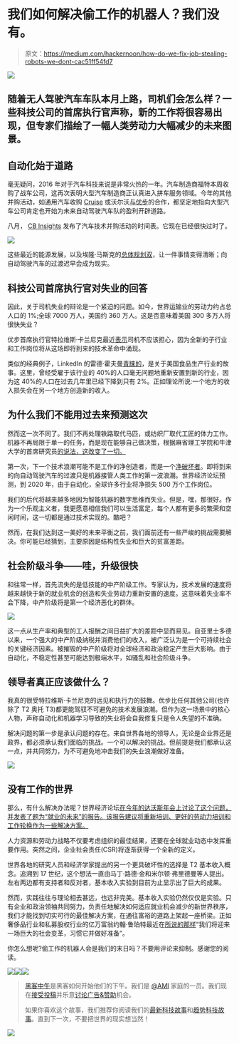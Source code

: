 # 我们如何解决偷工作的机器人？我们没有。

> 原文：<https://medium.com/hackernoon/how-do-we-fix-job-stealing-robots-we-dont-cac51ff54fd7>

![](img/f2db28e7ebd1814d08584f54c43fcfd1.png)

## 随着无人驾驶汽车车队本月上路，司机们会怎么样？一些科技公司的首席执行官声称，新的工作将很容易出现，但专家们描绘了一幅人类劳动力大幅减少的未来图景。

## 自动化始于道路

毫无疑问，2016 年对于汽车科技来说是非常火热的一年。汽车制造商福特本周收购了战车公司，这再次表明大型汽车制造商正认真进入拼车服务领域。今年的其他并购活动，如通用汽车收购 [Cruise](https://www.crunchbase.com/organization/cruise#/entity) 或沃尔沃[与优步](http://www.bloomberg.com/news/features/2016-08-18/uber-s-first-self-driving-fleet-arrives-in-pittsburgh-this-month-is06r7on)的合作，都坚定地指向大型汽车公司肯定也开始为未来自动驾驶汽车队的盈利开辟道路。

八月， [CB Insights](https://www.cbinsights.com/blog/auto-corporates-investment-ma-timeline/) 发布了汽车技术并购活动的时间表。它现在已经很快过时了。

![](img/f17e4545e3d8fce903d769febf1da2e2.png)

这些最近的能源发展，以及埃隆·马斯克的[总体规划双](https://www.tesla.com/blog/master-plan-part-deux)，让一件事情变得清晰；向自动驾驶汽车的过渡迟早会成为现实。

## 科技公司首席执行官对失业的回答

因此，关于司机失业的辩论是一个紧迫的问题。如今，世界运输业的劳动力约占总人口的 1%;全球 7000 万人，美国约 360 万人。这是否意味着美国 300 多万人将很快失业？

优步首席执行官特拉维斯·卡兰尼克最近[表示](http://www.businessinsider.com/uber-ceo-travis-kalanick-self-driving-cars-wont-destroy-driver-jobs-2016-8)司机不应该担心，因为全新的子行业和工作岗位将从这场即将到来的技术革命中涌现。

类似的经典例子，LinkedIn 的雷德·霍夫曼[青睐的](http://www.mckinsey.com/global-themes/employment-and-growth/automation-jobs-and-the-future-of-work)，是关于美国食品生产行业的故事。这里，曾经受雇于该行业的 40%的人口毫无问题地重新安置到新的行业，因为这 40%的人口在过去几年里已经下降到只有 2%。正如理论所说:一个地方的收入损失会在另一个地方创造新的收入。

## 为什么我们不能用过去来预测这次

然而这一次不同了。我们不再处理铁路取代马匹，或纺织厂取代工匠的体力工作。机器不再局限于单一的任务，而是现在能够自己做决策，根据麻省理工学院和牛津大学的首席研究员[的说法，这改变了一切。](https://www.technologyreview.com/s/538401/who-will-own-the-robots/)

第一次，下一个技术浪潮可能不是工作的净创造者，而是一个[净破坏者](http://www.pewinternet.org/2014/08/06/future-of-jobs/)。即将到来的向自动驾驶汽车的过渡只是机器接管人类工作的第一波浪潮。世界经济论坛预测，到 2020 年，由于自动化，全球许多行业将净损失 500 万个工作岗位。

我们的后代将越来越多地因为智能机器的数字思维而失业。但是，嘿，那很好。作为一个乐观主义者，我更愿意相信我们可以生活富足，每个人都有更多的繁荣和空闲时间，这一切都是通过技术实现的。酷吧？

然而，在我们达到这一美好的未来平衡之前，我们面前还有一些严峻的挑战需要解决。你可能已经猜到，主要原因是结构性失业和巨大的贫富差距。

## 社会阶级斗争——哇，升级很快

和往常一样，首先流失的是低技能的中产阶级工作。专家认为，技术发展的速度将越来越快于新的就业机会的创造和失业劳动力重新安置的速度。这意味着失业率不会下降，中产阶级将是第一个经济恶化的群体。

![](img/89cbe697e7335bd4f94929d8954d08f2.png)

这一点从生产率和典型的工人报酬之间日益扩大的差距中显而易见。自亚里士多德以来，一个强大的中产阶级纳税并消费他们的收入，被广泛认为是一个可持续社会的关键经济因素。被摧毁的中产阶级将对全球经济和政治稳定产生巨大影响。由于自动化，不稳定性甚至可能达到极端水平，如骚乱和社会阶级斗争。

## 领导者真正应该做什么？

我真的很受特拉维斯·卡兰尼克的远见和执行力的鼓舞。优步比任何其他公司(也许除了 T2 奥托 T3)都更能驾驭不可避免的技术发展浪潮。但作为这一场景中的核心人物，声称自动化和机器学习导致的失业将会自我修复只是令人失望的不准确。

解决问题的第一步是承认问题的存在。来自世界各地的领导人，无论是企业界还是政界，都必须承认我们面临的挑战。一个可以解决的挑战。但前提是我们都承认这一点，并共同努力，为不可避免地冲击我们的失业浪潮做好准备。

![](img/675ddba36a596fa9f574ba3536c6a270.png)

## 没有工作的世界

那么，有什么解决办法呢？世界经济论坛[在今年的达沃斯年会上讨论了这个问题，并发表了题为“就业的未来”的报告。该报告建议将重新培训、更好的劳动力培训和工作轮换作为一些解决方案。](https://www.weforum.org/events/world-economic-forum-annual-meeting-2016/sessions/a-world-without-work/)

人力资源和劳动力战略不仅要考虑组织的最佳结果，还要在全球就业动态中发挥重要作用。突然之间，企业社会责任(CSR)将逐渐获得一个全新的定义。

世界各地的研究人员和经济学家提出的另一个更具破坏性的选择是 T2 基本收入概念。追溯到 17 世纪，这个想法一直由马丁·路德·金和米尔顿·弗里德曼等人提出。左右两边都有支持者和反对者，基本收入实验到目前为止显示出了巨大的成果。

然而，实践往往与理论相去甚远，也远非完美。基本收入实验仍然仅仅是实验。只有企业和政治领袖共同努力，负责任地解决如何适应就业机会减少的新世界秩序，我们才能找到切实可行的最佳解决方案，在通往富裕的道路上架起一座桥梁。正如奢侈品行业和私募股权行业的亿万富翁约翰·鲁珀特最近在[所说的那样](https://www.youtube.com/watch?v=-MvyTHPueKI)“我们将迎来一场巨大的社会变革，习惯它并做好准备”。

你怎么想呢?偷工作的机器人会是我们的末日吗？不要用评论来抑制。感谢您的阅读。

[![](img/50ef4044ecd4e250b5d50f368b775d38.png)](http://bit.ly/HackernoonFB)[![](img/979d9a46439d5aebbdcdca574e21dc81.png)](https://goo.gl/k7XYbx)[![](img/2930ba6bd2c12218fdbbf7e02c8746ff.png)](https://goo.gl/4ofytp)

> [黑客中午](http://bit.ly/Hackernoon)是黑客如何开始他们的下午。我们是 [@AMI](http://bit.ly/atAMIatAMI) 家庭的一员。我们现在[接受投稿](http://bit.ly/hackernoonsubmission)并乐意[讨论广告&赞助](mailto:partners@amipublications.com)机会。
> 
> 如果你喜欢这个故事，我们推荐你阅读我们的[最新科技故事](http://bit.ly/hackernoonlatestt)和[趋势科技故事](https://hackernoon.com/trending)。直到下一次，不要把世界的现实想当然！

[![](img/be0ca55ba73a573dce11effb2ee80d56.png)](https://goo.gl/Ahtev1)